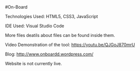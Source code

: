 #On-Board

Technologies Used: HTML5, CSS3, JavaScript

IDE Used: Visual Studio Code

More files deatils about files can be found inside them. 

Video Demonstration of the tool: https://youtu.be/QJGoJ870mrU

Blog: http://www.onboardd.wordpress.com/

Website is not currently live.
